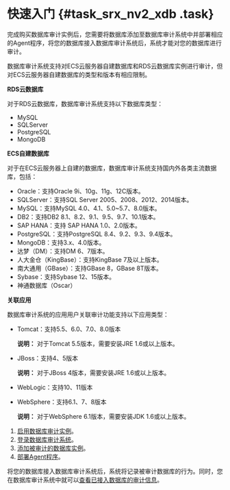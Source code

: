 # 快速入门 {#task_srx_nv2_xdb .task}

完成购买数据库审计实例后，您需要将数据库添加至数据库审计系统中并部署相应的Agent程序，将您的数据库接入数据库审计系统后，系统才能对您的数据库进行审计。

数据库审计系统支持对ECS云服务器自建数据库和RDS云数据库实例进行审计，但对ECS云服务器自建数据库的类型和版本有相应限制。

**RDS云数据库**

对于RDS云数据库，数据库审计系统支持以下数据库类型：

-   MySQL
-   SQLServer
-   PostgreSQL
-   MongoDB

**ECS自建数据库**

对于在ECS云服务器上自建的数据库，数据库审计系统支持国内外各类主流数据库，包括：

-   Oracle：支持Oracle 9i、10g、11g、12C版本。
-   SQLServer：支持SQL Server 2005、2008、2012、2014版本。
-   MySQL：支持MySQL 4.0、4.1、5.0~5.7、8.0版本。
-   DB2：支持DB2 8.1、8.2、9.1、9.5、9.7、10.1版本。
-   SAP HANA：支持 SAP HANA 1.0、2.0版本。
-   PostgreSQL：支持PostgreSQL 8.4、9.2、9.3、9.4版本。
-   MongoDB：支持3.x、4.0版本。
-   达梦（DM）：支持DM 6、7版本。
-   人大金仓（KingBase）：支持KingBase 7及以上版本。
-   南大通用（GBase）：支持GBase 8，GBase 8T版本。
-   Sybase：支持Sybase 12、15版本。
-   神通数据库（Oscar）

**关联应用**

数据库审计系统的应用用户关联审计功能支持以下应用类型：

-   Tomcat：支持5.5、6.0、7.0、8.0版本

    **说明：** 对于Tomcat 5.5版本，需要安装JRE 1.6或以上版本。

-   JBoss：支持4、5版本

    **说明：** 对于JBoss 4版本，需要安装JRE 1.6或以上版本。

-   WebLogic：支持10、11版本
-   WebSphere：支持6.1、7、8版本

    **说明：** 对于WebSphere 6.1版本，需要安装JDK 1.6或以上版本。


1.   [启用数据库审计实例](../../../../cn.zh-CN/用户指南/启用数据库审计实例.md#)。 
2.   [登录数据库审计系统](../../../../cn.zh-CN/用户指南/登录数据库审计系统.md#)。 
3.   [添加被审计的数据库实例](../../../../cn.zh-CN/用户指南/添加被审计的数据库实例.md#)。 
4.  [部署Agent程序](../../../../cn.zh-CN/用户指南/部署Agent程序.md#)。 

将您的数据库接入数据库审计系统后，系统将记录被审计数据库的行为。同时，您在数据库审计系统中就可以[查看已接入数据库的审计信息](../../../../cn.zh-CN/用户指南/查看系统审计到的语句.md#)。

